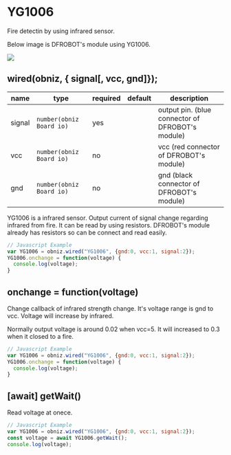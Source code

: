# YG1006

Fire detectin by using infrared sensor.

Below image is DFROBOT's module using YG1006.

![](image.jpg)

## wired(obniz, { signal[, vcc, gnd]});

name | type | required | default | description
--- | --- | --- | --- | ---
signal | `number(obniz Board io)` | yes |  &nbsp; | output pin. (blue connector of DFROBOT's module)
vcc | `number(obniz Board io)` | no |  &nbsp; | vcc (red connector of DFROBOT's module)
gnd | `number(obniz Board io)` | no |  &nbsp; | gnd (black connector of DFROBOT's module)

YG1006 is a infrared sensor. Output current of signal change regarding infrared from fire.
It can be read by using resistors.
DFROBOT's module already has resistors so can be connect and read easily.

```Javascript
// Javascript Example
var YG1006 = obniz.wired("YG1006", {gnd:0, vcc:1, signal:2});
YG1006.onchange = function(voltage) {
  console.log(voltage);
}
```

## onchange = function(voltage)

Change callback of infrared strength change.
It's voltage range is gnd to vcc.
Voltage will increase by infrared.

Normally output voltage is around 0.02 when vcc=5. It will increased to 0.3 when it closed to a fire.

```Javascript
// Javascript Example
var YG1006 = obniz.wired("YG1006", {gnd:0, vcc:1, signal:2});
YG1006.onchange = function(voltage) {
  console.log(voltage);
}
```

## [await] getWait()

Read voltage at onece.

```Javascript
// Javascript Example
var YG1006 = obniz.wired("YG1006", {gnd:0, vcc:1, signal:2});
const voltage = await YG1006.getWait();
console.log(voltage);
```